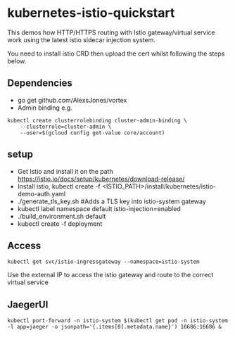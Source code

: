 # kubernetes-istio-quickstart

This demos how HTTP/HTTPS routing with Istio gateway/virtual service work using the latest istio sidecar injection system.

You need to install istio CRD then upload the cert whilst following the steps below.

## Dependencies
- go get github.com/AlexsJones/vortex
- Admin binding e.g.
```
kubectl create clusterrolebinding cluster-admin-binding \
    --clusterrole=cluster-admin \
    --user=$(gcloud config get-value core/account)
```

## setup
- Get Istio and install it on the path https://istio.io/docs/setup/kubernetes/download-release/
- Install istio, kubectl create -f <ISTIO_PATH>/install/kubernetes/istio-demo-auth.yaml
- ./generate_tls_key.sh #Adds a TLS key into istio-system gateway
- kubectl label namespace default istio-injection=enabled
- ./build_environment.sh default
- kubectl create -f deployment


## Access

```
kubectl get svc/istio-ingressgateway --namespace=istio-system
```

Use the external IP to access the istio gateway and route to the correct virtual service


## JaegerUI

```
kubectl port-forward -n istio-system $(kubectl get pod -n istio-system -l app=jaeger -o jsonpath='{.items[0].metadata.name}') 16686:16686 &
```
